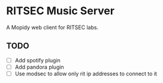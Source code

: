 # RITSEC Music Server


A Mopidy web client for RITSEC labs.

## TODO

- [ ] Add spotify plugin
- [ ] Add pandora plugin
- [ ] Use modsec to allow only rit ip addresses to connect to it
